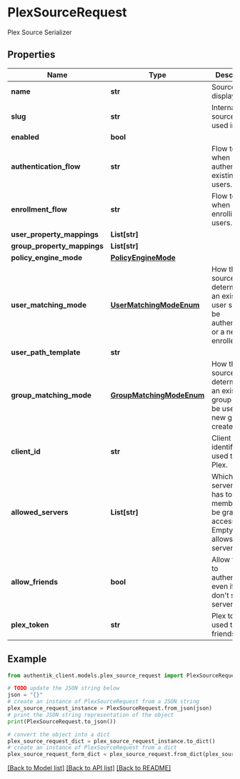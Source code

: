 # PlexSourceRequest

Plex Source Serializer

## Properties

Name | Type | Description | Notes
------------ | ------------- | ------------- | -------------
**name** | **str** | Source&#39;s display Name. | 
**slug** | **str** | Internal source name, used in URLs. | 
**enabled** | **bool** |  | [optional] 
**authentication_flow** | **str** | Flow to use when authenticating existing users. | [optional] 
**enrollment_flow** | **str** | Flow to use when enrolling new users. | [optional] 
**user_property_mappings** | **List[str]** |  | [optional] 
**group_property_mappings** | **List[str]** |  | [optional] 
**policy_engine_mode** | [**PolicyEngineMode**](PolicyEngineMode.md) |  | [optional] 
**user_matching_mode** | [**UserMatchingModeEnum**](UserMatchingModeEnum.md) | How the source determines if an existing user should be authenticated or a new user enrolled. | [optional] 
**user_path_template** | **str** |  | [optional] 
**group_matching_mode** | [**GroupMatchingModeEnum**](GroupMatchingModeEnum.md) | How the source determines if an existing group should be used or a new group created. | [optional] 
**client_id** | **str** | Client identifier used to talk to Plex. | [optional] 
**allowed_servers** | **List[str]** | Which servers a user has to be a member of to be granted access. Empty list allows every server. | [optional] 
**allow_friends** | **bool** | Allow friends to authenticate, even if you don&#39;t share a server. | [optional] 
**plex_token** | **str** | Plex token used to check friends | 

## Example

```python
from authentik_client.models.plex_source_request import PlexSourceRequest

# TODO update the JSON string below
json = "{}"
# create an instance of PlexSourceRequest from a JSON string
plex_source_request_instance = PlexSourceRequest.from_json(json)
# print the JSON string representation of the object
print(PlexSourceRequest.to_json())

# convert the object into a dict
plex_source_request_dict = plex_source_request_instance.to_dict()
# create an instance of PlexSourceRequest from a dict
plex_source_request_form_dict = plex_source_request.from_dict(plex_source_request_dict)
```
[[Back to Model list]](../README.md#documentation-for-models) [[Back to API list]](../README.md#documentation-for-api-endpoints) [[Back to README]](../README.md)


